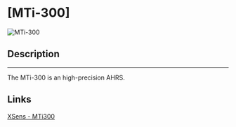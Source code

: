 # [MTi-300] 

![MTi-300](http://shop.xsens.com/SiteFiles/temp/92dec65752ff90fc867f76c51bb4b817-800x800.png)

## Description
--- 

The MTi-300 is an high-precision AHRS.

## Links

[XSens - MTi300](http://shop.xsens.com/shop/mti-100-series/mti-300-ahrs/mti-300-ahrs-2a5g4-dk)
